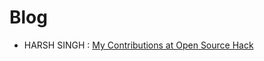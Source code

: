 # Blog

- HARSH SINGH : [My Contributions at Open Source Hack](https://medium.com/@2harsh/my-contributions-at-open-source-hack-20f6f2752733)

